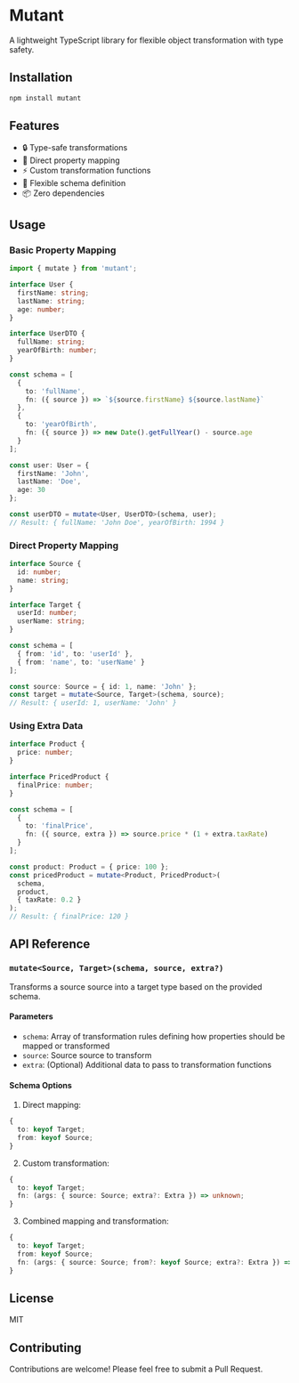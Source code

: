 # Mutant

A lightweight TypeScript library for flexible object transformation with type safety.

## Installation

```bash
npm install mutant
```

## Features

- 🔒 Type-safe transformations
- 🎯 Direct property mapping
- ⚡ Custom transformation functions
- 🔄 Flexible schema definition
- 📦 Zero dependencies

## Usage

### Basic Property Mapping

```typescript
import { mutate } from 'mutant';

interface User {
  firstName: string;
  lastName: string;
  age: number;
}

interface UserDTO {
  fullName: string;
  yearOfBirth: number;
}

const schema = [
  {
    to: 'fullName',
    fn: ({ source }) => `${source.firstName} ${source.lastName}`
  },
  {
    to: 'yearOfBirth',
    fn: ({ source }) => new Date().getFullYear() - source.age
  }
];

const user: User = {
  firstName: 'John',
  lastName: 'Doe',
  age: 30
};

const userDTO = mutate<User, UserDTO>(schema, user);
// Result: { fullName: 'John Doe', yearOfBirth: 1994 }
```

### Direct Property Mapping

```typescript
interface Source {
  id: number;
  name: string;
}

interface Target {
  userId: number;
  userName: string;
}

const schema = [
  { from: 'id', to: 'userId' },
  { from: 'name', to: 'userName' }
];

const source: Source = { id: 1, name: 'John' };
const target = mutate<Source, Target>(schema, source);
// Result: { userId: 1, userName: 'John' }
```

### Using Extra Data

```typescript
interface Product {
  price: number;
}

interface PricedProduct {
  finalPrice: number;
}

const schema = [
  {
    to: 'finalPrice',
    fn: ({ source, extra }) => source.price * (1 + extra.taxRate)
  }
];

const product: Product = { price: 100 };
const pricedProduct = mutate<Product, PricedProduct>(
  schema,
  product,
  { taxRate: 0.2 }
);
// Result: { finalPrice: 120 }
```

## API Reference

### `mutate<Source, Target>(schema, source, extra?)`

Transforms a source source into a target type based on the provided schema.

#### Parameters

- `schema`: Array of transformation rules defining how properties should be mapped or transformed
- `source`: Source source to transform
- `extra`: (Optional) Additional data to pass to transformation functions

#### Schema Options

1. Direct mapping:
```typescript
{
  to: keyof Target;
  from: keyof Source;
}
```

2. Custom transformation:
```typescript
{
  to: keyof Target;
  fn: (args: { source: Source; extra?: Extra }) => unknown;
}
```

3. Combined mapping and transformation:
```typescript
{
  to: keyof Target;
  from: keyof Source;
  fn: (args: { source: Source; from?: keyof Source; extra?: Extra }) => unknown;
}
```

## License

MIT

## Contributing

Contributions are welcome! Please feel free to submit a Pull Request.
